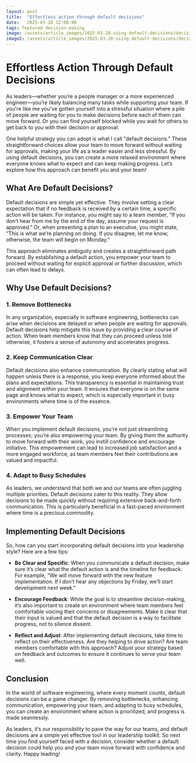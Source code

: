 ```yaml
---
layout: post
title:  "Effortless action through default decisions"
date:   2025-03-28 12:00:00
tags: featured decision-making 
image: /assets/article_images/2025-03-28-using-default-decisions/decision.jpg
image2: /assets/article_images/2025-03-28-using-default-decisions/decision-mobile.jpg
---
```


# Effortless Action Through Default Decisions

As leaders—whether you’re a people manager or a more experienced engineer—you’re likely balancing many tasks while supporting your team. If you're like me you've gotten yourself into a stressful situation where a pile of people are waiting for you to make decisions before each of them can move forward. Or you can find yourself blocked while you wait for others to get back to you with their decision or approval.

One helpful strategy you can adopt is what I call "default decisions." These straightforward choices allow your team to move forward without waiting for approvals, making your life as a leader easier and less stressful. By using default decisions, you can create a more relaxed environment where everyone knows what to expect and can keep making progress. Let’s explore how this approach can benefit you and your team!

## What Are Default Decisions?

Default decisions are simple yet effective. They involve setting a clear expectation that if no feedback is received by a certain time, a specific action will be taken. For instance, you might say to a team member, “If you don’t hear from me by the end of the day, assume your request is approved.” Or, when presenting a plan to an executive, you might state, “This is what we’re planning on doing. If you disagree, let me know; otherwise, the team will begin on Monday.” 

This approach eliminates ambiguity and creates a straightforward path forward. By establishing a default action, you empower your team to proceed without waiting for explicit approval or further discussion, which can often lead to delays.

## Why Use Default Decisions?

### 1. Remove Bottlenecks

In any organization, especially in software engineering, bottlenecks can arise when decisions are delayed or when people are waiting for approvals. Default decisions help mitigate this issue by providing a clear course of action. When team members know that they can proceed unless told otherwise, it fosters a sense of autonomy and accelerates progress. 

### 2. Keep Communication Clear

Default decisions also enhance communication. By clearly stating what will happen unless there is a response, you keep everyone informed about the plans and expectations. This transparency is essential in maintaining trust and alignment within your team. It ensures that everyone is on the same page and knows what to expect, which is especially important in busy environments where time is of the essence.

### 3. Empower Your Team

When you implement default decisions, you’re not just streamlining processes; you’re also empowering your team. By giving them the authority to move forward with their work, you instill confidence and encourage initiative. This empowerment can lead to increased job satisfaction and a more engaged workforce, as team members feel their contributions are valued and impactful.

### 4. Adapt to Busy Schedules

As leaders, we understand that both we and our teams are often juggling multiple priorities. Default decisions cater to this reality. They allow decisions to be made quickly without requiring extensive back-and-forth communication. This is particularly beneficial in a fast-paced environment where time is a precious commodity. 

## Implementing Default Decisions

So, how can you start incorporating default decisions into your leadership style? Here are a few tips:

- **Be Clear and Specific**: When you communicate a default decision, make sure it’s clear what the default action is and the timeline for feedback. For example, “We will move forward with the new feature implementation. If I don’t hear any objections by Friday, we’ll start development next week.”

- **Encourage Feedback**: While the goal is to streamline decision-making, it’s also important to create an environment where team members feel comfortable voicing their concerns or disagreements. Make it clear that their input is valued and that the default decision is a way to facilitate progress, not to silence dissent.

- **Reflect and Adjust**: After implementing default decisions, take time to reflect on their effectiveness. Are they helping to drive action? Are team members comfortable with this approach? Adjust your strategy based on feedback and outcomes to ensure it continues to serve your team well.

## Conclusion

In the world of software engineering, where every moment counts, default decisions can be a game changer. By removing bottlenecks, enhancing communication, empowering your team, and adapting to busy schedules, you can create an environment where action is prioritized, and progress is made seamlessly. 

As leaders, it’s our responsibility to pave the way for our teams, and default decisions are a simple yet effective tool in our leadership toolkit. So next time you find yourself faced with a decision, consider whether a default decision could help you and your team move forward with confidence and clarity. Happy leading!